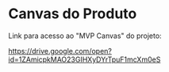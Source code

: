 # Canvas do Produto

Link para acesso ao "MVP Canvas" do projeto:

https://drive.google.com/open?id=1ZAmicpkMAO23GIHXyDYrTpuF1mcXm0eS


